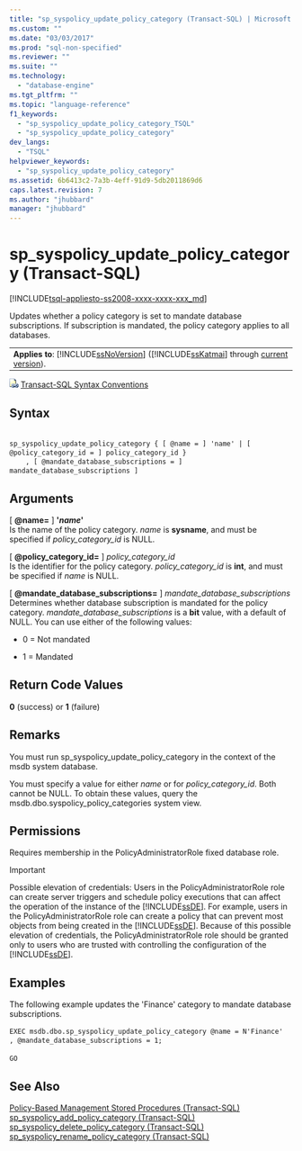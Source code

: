 ```yaml
---
title: "sp_syspolicy_update_policy_category (Transact-SQL) | Microsoft Docs"
ms.custom: ""
ms.date: "03/03/2017"
ms.prod: "sql-non-specified"
ms.reviewer: ""
ms.suite: ""
ms.technology: 
  - "database-engine"
ms.tgt_pltfrm: ""
ms.topic: "language-reference"
f1_keywords: 
  - "sp_syspolicy_update_policy_category_TSQL"
  - "sp_syspolicy_update_policy_category"
dev_langs: 
  - "TSQL"
helpviewer_keywords: 
  - "sp_syspolicy_update_policy_category"
ms.assetid: 6b6413c2-7a3b-4eff-91d9-5db2011869d6
caps.latest.revision: 7
ms.author: "jhubbard"
manager: "jhubbard"
---
```

# sp_syspolicy_update_policy_category (Transact-SQL)
[!INCLUDE[tsql-appliesto-ss2008-xxxx-xxxx-xxx_md](../../../a9retired/includes/tsql-appliesto-ss2008-xxxx-xxxx-xxx-md.md)]

  Updates whether a policy category is set to mandate database subscriptions. If subscription is mandated, the policy category applies to all databases.  
  
||  
|-|  
|**Applies to**: [!INCLUDE[ssNoVersion](../../../a9notintoc/includes/ssnoversion-md.md)] ([!INCLUDE[ssKatmai](../../../a9notintoc/includes/sskatmai-md.md)] through [current version](http://go.microsoft.com/fwlink/p/?LinkId=299658)).|  
  
 ![Topic link icon](../../../a9notintoc/media/topic-link.gif "Topic link icon") [Transact-SQL Syntax Conventions](../../../t-sql/language-elements/transact-sql-syntax-conventions-transact-sql.md)  
  
## Syntax  
  
```  
  
sp_syspolicy_update_policy_category { [ @name = ] 'name' | [ @policy_category_id = ] policy_category_id }  
    , [ @mandate_database_subscriptions = ] mandate_database_subscriptions ]  
```  
  
## Arguments  
 [ **@name=** ] **'***name***'**  
 Is the name of the policy category. *name* is **sysname**, and must be specified if *policy_category_id* is NULL.  
  
 [ **@policy_category_id=** ] *policy_category_id*  
 Is the identifier for the policy category. *policy_category_id* is **int**, and must be specified if *name* is NULL.  
  
 [ **@mandate_database_subscriptions=** ] *mandate_database_subscriptions*  
 Determines whether database subscription is mandated for the policy category. *mandate_database_subscriptions* is a **bit** value, with a default of NULL. You can use either of the following values:  
  
-   0 = Not mandated  
  
-   1 = Mandated  
  
## Return Code Values  
 **0** (success) or **1** (failure)  
  
## Remarks  
 You must run sp_syspolicy_update_policy_category in the context of the msdb system database.  
  
 You must specify a value for either *name* or for *policy_category_id*. Both cannot be NULL. To obtain these values, query the msdb.dbo.syspolicy_policy_categories system view.  
  
## Permissions  
 Requires membership in the PolicyAdministratorRole fixed database role.  
  
> [!IMPORTANT]  
>  Possible elevation of credentials: Users in the PolicyAdministratorRole role can create server triggers and schedule policy executions that can affect the operation of the instance of the [!INCLUDE[ssDE](../../../a9notintoc/includes/ssde-md.md)]. For example, users in the PolicyAdministratorRole role can create a policy that can prevent most objects from being created in the [!INCLUDE[ssDE](../../../a9notintoc/includes/ssde-md.md)]. Because of this possible elevation of credentials, the PolicyAdministratorRole role should be granted only to users who are trusted with controlling the configuration of the [!INCLUDE[ssDE](../../../a9notintoc/includes/ssde-md.md)].  
  
## Examples  
 The following example updates the 'Finance' category to mandate database subscriptions.  
  
```  
EXEC msdb.dbo.sp_syspolicy_update_policy_category @name = N'Finance'  
, @mandate_database_subscriptions = 1;  
  
GO  
```  
  
## See Also  
 [Policy-Based Management Stored Procedures &#40;Transact-SQL&#41;](../../../relational-databases/reference/system-stored-procedures/policy-based-management-stored-procedures-transact-sql.md)   
 [sp_syspolicy_add_policy_category &#40;Transact-SQL&#41;](../../../relational-databases/reference/system-stored-procedures/sp-syspolicy-add-policy-category-transact-sql.md)   
 [sp_syspolicy_delete_policy_category &#40;Transact-SQL&#41;](../../../relational-databases/reference/system-stored-procedures/sp-syspolicy-delete-policy-category-transact-sql.md)   
 [sp_syspolicy_rename_policy_category &#40;Transact-SQL&#41;](../../../relational-databases/reference/system-stored-procedures/sp-syspolicy-rename-policy-category-transact-sql.md)  
  
  